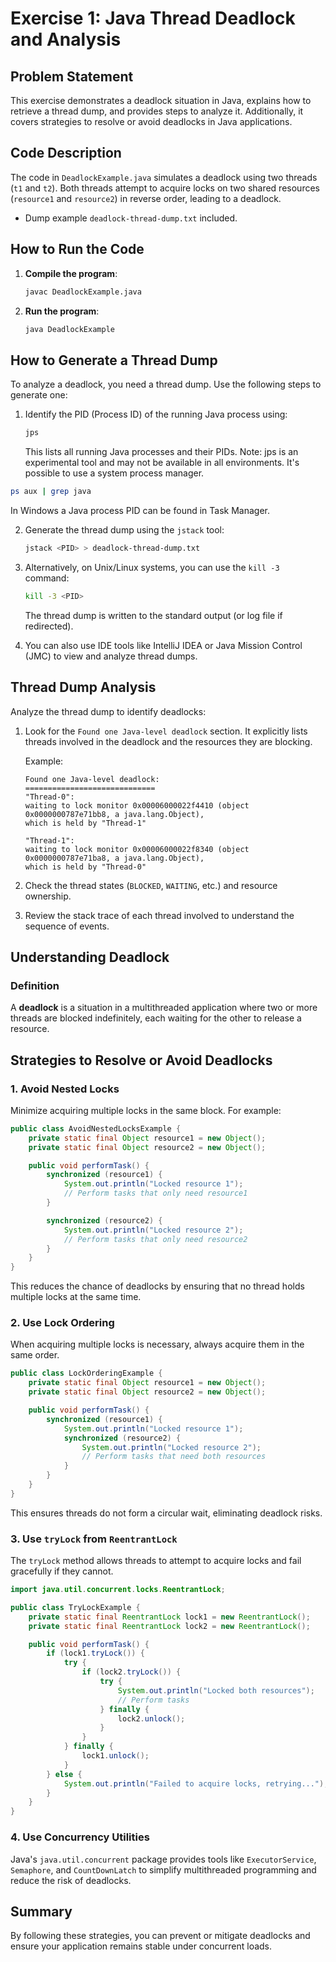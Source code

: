 # Exercise 1: Java Thread Deadlock and Analysis

## Problem Statement

This exercise demonstrates a deadlock situation in Java, explains how to retrieve a thread dump, and provides steps to analyze it. Additionally, it covers strategies to resolve or avoid deadlocks in Java applications.

## Code Description

The code in `DeadlockExample.java` simulates a deadlock using two threads (`t1` and `t2`). Both threads attempt to acquire locks on two shared resources (`resource1` and `resource2`) in reverse order, leading to a deadlock.

- Dump example `deadlock-thread-dump.txt` included.

## How to Run the Code

1. **Compile the program**:
   ```bash
   javac DeadlockExample.java
   ```
2. **Run the program**:
   ```bash
   java DeadlockExample
   ```

## How to Generate a Thread Dump

To analyze a deadlock, you need a thread dump. Use the following steps to generate one:

1. Identify the PID (Process ID) of the running Java process using:
   ```bash
   jps
   ```
   This lists all running Java processes and their PIDs. Note: jps is an experimental tool and may not be available in all environments. It's possible 
to use a system process manager.
```bash
ps aux | grep java
```
In Windows a Java process PID can be found in Task Manager.

2. Generate the thread dump using the `jstack` tool:
   ```bash
   jstack <PID> > deadlock-thread-dump.txt
   ```

3. Alternatively, on Unix/Linux systems, you can use the `kill -3` command:
   ```bash
   kill -3 <PID>
   ```
   The thread dump is written to the standard output (or log file if redirected).

4. You can also use IDE tools like IntelliJ IDEA or Java Mission Control (JMC) to view and analyze thread dumps.

## Thread Dump Analysis

Analyze the thread dump to identify deadlocks:

1. Look for the `Found one Java-level deadlock` section. It explicitly lists threads involved in the deadlock and the resources they are blocking.

   Example:
   ```
   Found one Java-level deadlock:
   =============================
   "Thread-0":
   waiting to lock monitor 0x00006000022f4410 (object 0x0000000787e71bb8, a java.lang.Object),
   which is held by "Thread-1"

   "Thread-1":
   waiting to lock monitor 0x00006000022f8340 (object 0x0000000787e71ba8, a java.lang.Object),
   which is held by "Thread-0"
   ```

2. Check the thread states (`BLOCKED`, `WAITING`, etc.) and resource ownership.

3. Review the stack trace of each thread involved to understand the sequence of events.

## Understanding Deadlock

### Definition
A **deadlock** is a situation in a multithreaded application where two or more threads are blocked indefinitely, each waiting for the other to release a resource.

## Strategies to Resolve or Avoid Deadlocks

### 1. Avoid Nested Locks
Minimize acquiring multiple locks in the same block. For example:

```java
public class AvoidNestedLocksExample {
    private static final Object resource1 = new Object();
    private static final Object resource2 = new Object();

    public void performTask() {
        synchronized (resource1) {
            System.out.println("Locked resource 1");
            // Perform tasks that only need resource1
        }

        synchronized (resource2) {
            System.out.println("Locked resource 2");
            // Perform tasks that only need resource2
        }
    }
}
```

This reduces the chance of deadlocks by ensuring that no thread holds multiple locks at the same time.

### 2. Use Lock Ordering
When acquiring multiple locks is necessary, always acquire them in the same order.

```java
public class LockOrderingExample {
    private static final Object resource1 = new Object();
    private static final Object resource2 = new Object();

    public void performTask() {
        synchronized (resource1) {
            System.out.println("Locked resource 1");
            synchronized (resource2) {
                System.out.println("Locked resource 2");
                // Perform tasks that need both resources
            }
        }
    }
}
```

This ensures threads do not form a circular wait, eliminating deadlock risks.

### 3. Use `tryLock` from `ReentrantLock`
The `tryLock` method allows threads to attempt to acquire locks and fail gracefully if they cannot.

```java
import java.util.concurrent.locks.ReentrantLock;

public class TryLockExample {
    private static final ReentrantLock lock1 = new ReentrantLock();
    private static final ReentrantLock lock2 = new ReentrantLock();

    public void performTask() {
        if (lock1.tryLock()) {
            try {
                if (lock2.tryLock()) {
                    try {
                        System.out.println("Locked both resources");
                        // Perform tasks
                    } finally {
                        lock2.unlock();
                    }
                }
            } finally {
                lock1.unlock();
            }
        } else {
            System.out.println("Failed to acquire locks, retrying...");
        }
    }
}
```

### 4. Use Concurrency Utilities
Java's `java.util.concurrent` package provides tools like `ExecutorService`, `Semaphore`, and `CountDownLatch` to simplify multithreaded programming and reduce the risk of deadlocks.

## Summary
By following these strategies, you can prevent or mitigate deadlocks and ensure your application remains stable under concurrent loads.
